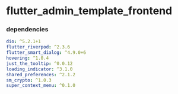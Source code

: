 # flutter_admin_template_frontend

### dependencies

```yaml
dio: ^5.2.1+1
flutter_riverpod: ^2.3.6
flutter_smart_dialog: ^4.9.0+6
hovering: ^1.0.4
just_the_tooltip: ^0.0.12
loading_indicator: ^3.1.0
shared_preferences: ^2.1.2
sm_crypto: ^1.0.3
super_context_menu: ^0.1.0
```

